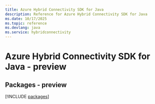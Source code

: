 ```yaml
---
title: Azure Hybrid Connectivity SDK for Java
description: Reference for Azure Hybrid Connectivity SDK for Java
ms.date: 10/17/2025
ms.topic: reference
ms.devlang: java
ms.service: hybridconnectivity
---
```

# Azure Hybrid Connectivity SDK for Java - preview
## Packages - preview
[!INCLUDE [packages](hybrid-connectivity-index.md)]